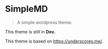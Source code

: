 # SimpleMD

> A simple wordpress theme.

This theme is still in **Dev.**

This theme is based on <https://underscores.me/>.
